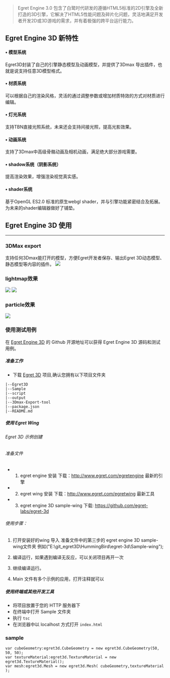 > Egret Engine 3.0 包含了白鹭时代研发的遵循HTML5标准的2D引擎及全新打造的3D引擎，它解决了HTML5性能问题及碎片化问题，灵活地满足开发者开发2D或3D游戏的需求，并有着极强的跨平台运行能力。

## Egret Engine 3D 新特性

#### •	模型系统
Egret3D封装了自己的引擎静态模型及动画模型，并提供了3Dmax 导出插件，也就是说支持任意3D模型格式。

#### •	材质系统
可以根据自己的渲染风格，灵活的通过调整参数或增加材质特效的方式对材质进行编辑。

#### •	灯光系统
支持TBN直接光照系统，未来还会支持间接光照，提高光影效果。

#### •	动画系统
支持了3Dmax中高级骨骼动画及相机动画，满足绝大部分游戏需要。

#### •	shadow系统（阴影系统）
提高渲染效果，增强渲染视觉真实感。

#### •	shader系统
基于OpenGL ES2.0 标准的原生webgl shader，并与引擎功能紧密结合及拓展。为未来的shader编辑器做好了铺垫。

## Egret Engine 3D 使用
---- ------------------------ 

### 3DMax export
支持任何3Dmax能打开的模型，方便Egret开发者保存、输出Egret 3D动态模型、静态模型等内容的插件。
 ![](567b9e15dffc1.png)
### lightmap效果
![](567b9a64e27b5.png)
![](567b9a65123e0.png)
### particle效果
![](567b9a65439fa.png)


### 使用测试用例

在 [Egret Engine 3D](https://github.com/egret-labs/egret-3d) 的 Github 开源地址可以获得 Egret Engine 3D 源码和测试用例。

##### 准备工作

* 下载 [Egret 3D](https://github.com/egret-labs/egret-3d) 项目,确认您拥有以下项目文件夹

```
|--Egret3D
|--Sample
|--script
|--output
|--3Dmax-Export-tool
|--package.json
|--README.md
```

##### 使用 Egret Wing

###### Egret 3D 示例创建

###### 准备文件

* 1.	egret engine 安装 下载：http://www.egret.com/egretengine 最新的引擎
* 2.	egret wing 安装 下载：http://www.egret.com/egretwing 最新工具
* 3.	egret engine 3D sample-wing 下载: https://github.com/egret-labs/egret-3d

###### 使用步骤：

1.	打开安装好的wing 导入 准备文件中的第三步的 egret engine 3D  sample-wing文件夹 例如("E:\git_egret3D\HummingBird\egret-3d\Sample-wing");
 
2.	编译运行，如果遇到编译无反应，可以关闭项目再开一次
3.	继续编译运行。
4.	Main 文件有多个示例的应用，打开注释就可以


##### 使用终端或其他开发工具


* 将项目放置于您的 HTTP 服务器下
* 在终端中打开 Sample 文件夹
* 执行 ``` tsc ```
* 在浏览器中以 localhost 方式打开 ``` index.html ```

### sample

```
var cubeGeometry:egret3d.CubeGeometry = new egret3d.CubeGeometry(50, 50, 50);
var textureMaterial:egret3d.TextureMaterial = new egret3d.TextureMaterial();
var mesh:egret3d.Mesh = new egret3d.Mesh( cubeGeometry,textureMaterial );
````